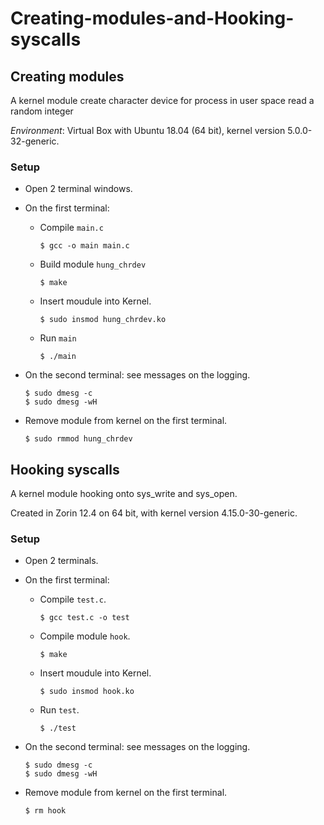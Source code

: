 # Creating-modules-and-Hooking-syscalls
## Creating modules
A kernel module create character device for process in user space read a random integer

*Environment*: Virtual Box with Ubuntu 18.04 (64 bit), kernel version 5.0.0-32-generic.
### Setup
- Open 2 terminal windows.
- On the first terminal:
  + Compile `main.c`
  
    ```console
    $ gcc -o main main.c
    ```
    
  + Build module `hung_chrdev`
  
    ```console
    $ make
    ```
    
  + Insert moudule into Kernel.
  
    ```console
    $ sudo insmod hung_chrdev.ko
    ```
    
  + Run `main`
  
    ```console
    $ ./main
    ```
    
- On the second terminal: see messages on the logging.

  ```console
  $ sudo dmesg -c
  $ sudo dmesg -wH
  ```
  
- Remove module from kernel on the first terminal.

  ```console
  $ sudo rmmod hung_chrdev
  ```

## Hooking syscalls
A kernel module hooking onto sys_write and sys_open.

Created in Zorin 12.4 on 64 bit, with kernel version 4.15.0-30-generic.
### Setup
- Open 2 terminals.
- On the first terminal:
  + Compile `test.c`.
  
    ```console
    $ gcc test.c -o test
    ```
    
  + Compile module `hook`.
  
    ```console
    $ make
    ```
    
  + Insert moudule into Kernel.
  
    ```console
    $ sudo insmod hook.ko
    ```
    
  + Run `test`.
  
    ```console
    $ ./test
    ```
    
- On the second terminal: see messages on the logging.

  ```console
  $ sudo dmesg -c
  $ sudo dmesg -wH
  ```
  
- Remove module from kernel on the first terminal.

  ```console
  $ rm hook
  ```
